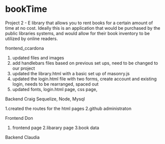 # bookTime
Project 2 -  E library that allows you to rent books for a certain amount of time at no cost. 
Ideally this is an application that would be purchased by the public libraries systems, and would allow for their book inventory to be utilized by online readers.


frontend_ccardona
1. updated files and images
2. add handlebars files based on previous set ups, need to be changed to our project
3. updated the library.html with a basic set up of masonry.js
4. updated the login.html file with two forms, create account and existing login, needs to be rearranged, spaced out
5. updated fonts, login.html page, css page, 


Backend Craig Sequelize, Node, Mysql

1.created the routes for the html pages
2.github administraton

Frontend Don
1. frontend page 
2.libarary page
3.book data

Backend Claudia



